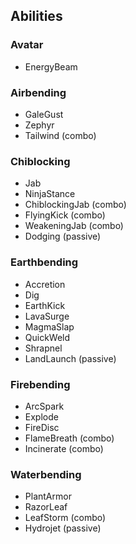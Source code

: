 ## Abilities
### Avatar
- EnergyBeam

### Airbending
- GaleGust
- Zephyr
- Tailwind (combo)

### Chiblocking
- Jab
- NinjaStance
- ChiblockingJab (combo)
- FlyingKick (combo)
- WeakeningJab (combo)
- Dodging (passive)

### Earthbending
- Accretion
- Dig
- EarthKick
- LavaSurge
- MagmaSlap
- QuickWeld
- Shrapnel
- LandLaunch (passive)

### Firebending
- ArcSpark
- Explode
- FireDisc
- FlameBreath (combo)
- Incinerate (combo)

### Waterbending
- PlantArmor
- RazorLeaf
- LeafStorm (combo)
- Hydrojet (passive)
